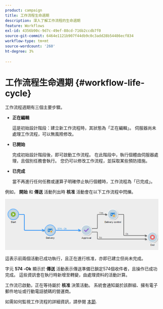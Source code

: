 ```yaml
---
product: campaign
title: 工作流程生命週期
description: 深入了解工作流程的生命週期
feature: Workflows
exl-id: 4356b90c-9d7c-49ef-88cd-716b2ccdb7f0
source-git-commit: 6464e1121b907f44db9c0c3add28b54486ecf834
workflow-type: tm+mt
source-wordcount: '260'
ht-degree: 3%

---
```


# 工作流程生命週期 {#workflow-life-cycle}



工作流程週期有三個主要步驟。

* **正在編輯**

   這是初始設計階段：建立新工作流程時，其狀態為「正在編輯」。 伺服器尚未處理工作流程，可以無風險修改。

* **已開始**

   完成初始設計階段後，即可啟動工作流程。 在此階段中，執行個體由伺服器處理，且個別任務會執行。 您仍可以修改工作流程，並採取某些預防措施。

* **已完成**

   當不再進行任何任務或運算子明確停止執行個體時，工作流程為「已完成」。

例如， **開始** 和 **傳送** 活動列出時 **核准** 活動會在以下工作流程中閃爍。

![](assets/new-workflow-6.png)

這表示前兩個活動已成功執行，且正在進行核准，亦即已建立但尚未完成。

字元 **574 -Ok** 顯示於 **傳送** 活動表示傳送準備已鎖定574個收件者，且操作已成功完成。 這些資訊會在執行時新增至轉變，由處理資料的活動計算。

工作流已啟動，正在等待屬於 **核准** 決策活動。 系統會通知屬於該群組、擁有電子郵件地址或行動電話號碼的營運商。

如需如何監視工作流程的詳細資訊，請參閱 [本節](monitor-workflow-execution.md).
